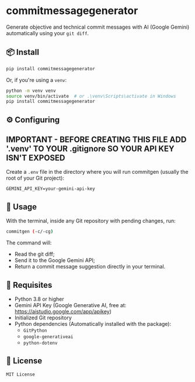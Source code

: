 # commitmessagegenerator

Generate objective and technical commit messages with AI (Google Gemini) automatically using your `git diff`.

## 📦 Install

```bash
pip install commitmessagegenerator
```

Or, if you're using a `venv`:

```bash
python -m venv venv
source venv/bin/activate  # or .\venv\Scripts\activate in Windows
pip install commitmessagegenerator
```

## ⚙️ Configuring

## IMPORTANT - BEFORE CREATING THIS FILE ADD '.venv' TO YOUR .gitignore SO YOUR API KEY ISN'T EXPOSED

Create a `.env` file in the directory where you will run commitgen (usually the root of your Git project):

```
GEMINI_API_KEY=your-gemini-api-key
```

## 🚀 Usage

With the terminal, inside any Git repository with pending changes, run:

```bash
commitgen (-c/-cg)
```

The command will:

- Read the git diff;
- Send it to the Google Gemini API;
- Return a commit message suggestion directly in your terminal.

## 🧩 Requisites

- Python 3.8 or higher
- Gemini API Key (Google Generative AI, free at: https://aistudio.google.com/app/apikey)
- Initialized Git repository
- Python dependencies (Automatically installed with the package):
  - `GitPython`
  - `google-generativeai`
  - `python-dotenv`

## 📄 License

```
MIT License
```
